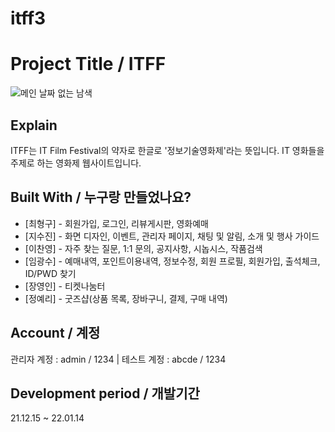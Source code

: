 # itff3

# Project Title / ITFF

![메인 날짜 없는 남색](https://user-images.githubusercontent.com/85632733/149429117-10d17d49-1edd-4540-bda8-1060d182e7f6.jpg)


## Explain

ITFF는 IT Film Festival의 약자로 한글로 '정보기술영화제'라는 뜻입니다. IT 영화들을 주제로 하는 영화제 웹사이트입니다.

## Built With / 누구랑 만들었나요?

* [최형구] - 회원가입, 로그인, 리뷰게시판, 영화예매
* [지수진] - 화면 디자인, 이벤트, 관리자 페이지, 채팅 및 알림, 소개 및 행사 가이드
* [이찬영] - 자주 찾는 질문, 1:1 문의, 공지사항, 시놉시스, 작품검색
* [임광수] - 예매내역, 포인트이용내역, 정보수정, 회원 프로필, 회원가입, 출석체크, ID/PWD 찾기
* [장영인] - 티켓나눔터
* [정예리] - 굿즈샵(상품 목록, 장바구니, 결제, 구매 내역)


## Account / 계정

관리자 계정 : admin / 1234 | 테스트 계정 : abcde / 1234

## Development period / 개발기간
21.12.15 ~ 22.01.14
